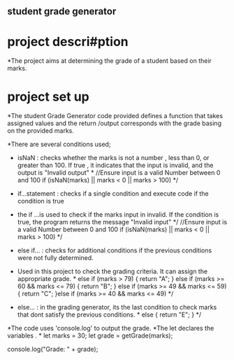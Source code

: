  ## student grade generator

 # project descri#ption

*The project aims at determining the grade of a student based on their marks.



# project set up 

*The student Grade Generator code provided defines a function that takes assigned values and the return /output corresponds with the grade basing on the provided marks.

*There are several conditions used;
- isNaN : checks whether the marks is not a number , less than 0, or greater than 100. If true , it indicates that the input is invalid, and the output is "Invalid output"
 \*
  //Ensure input is a valid Number between 0 and 100
if (isNaN(marks) || marks < 0 || marks > 100)
 */

- if...statement : checks if a single condition and execute code if the condition is true
-  the if ...is used to check if the marks input in invalid. If the condition is true, the program returns the message "Invalid input"
*/
  //Ensure input is a valid Number between 0 and 100
if (isNaN(marks) || marks < 0 || marks > 100)
*/

- else if... : checks for  additional conditions if the previous conditions were not fully determined.
- Used in this project to check the  grading criteria. It can assign the appropriate grade.
\*
 else if  (marks > 79) {
    return "A";
  } else if (marks >= 60 && marks <= 79) {
    return "B";
 } else if (marks >= 49 && marks <= 59) {
    return "C";
 }else if (marks >= 40 && marks <= 49)
*/

- else... : in the grading generator, its the last condition to check marks that dont satisfy the previous conditions.
 \*
 else {
    return "E";
    }
*/

*The code uses 'console.log'  to output the grade.
*The let declares the variables .
\*
let marks = 30;
let grade = getGrade(marks);

console.log("Grade: " + grade);